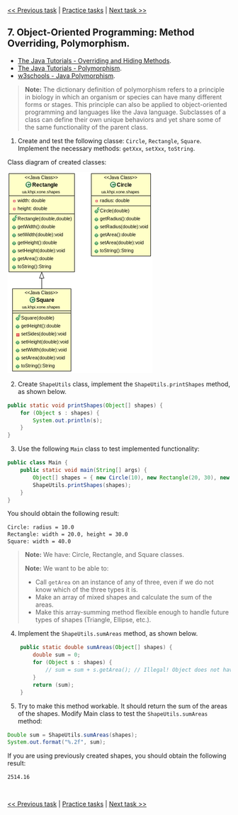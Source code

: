 [<< Previous task](task06.md) | [Practice tasks](readme.md#practice) | [Next task >>](task08.md)

<span id="task_07"></span>
## 7. Object-Oriented Programming: Method Overriding, Polymorphism.

- [The Java Tutorials - Overriding and Hiding Methods](https://docs.oracle.com/javase/tutorial/java/IandI/override.html).
- [The Java Tutorials - Polymorphism](https://docs.oracle.com/javase/tutorial/java/IandI/polymorphism.html).
- [w3schools - Java Polymorphism](https://www.w3schools.com/java/java_polymorphism.asp).

> **Note:** The dictionary definition of polymorphism refers to a principle in biology in which an organism or species can have many different forms or stages. This principle can also be applied to object-oriented programming and languages like the Java language. Subclasses of a class can define their own unique behaviors and yet share some of the same functionality of the parent class.

1) Create and test the following classe: `Circle`, `Rectangle`, `Square`. Implement the necessary methods: `getXxx`, `setXxx`, `toString`.

Class diagram of created classes:

![shapes](shapes01.png)

2) Create `ShapeUtils` class, implement the `ShapeUtils.printShapes` method, as shown below.

```java
public static void printShapes(Object[] shapes) {
	for (Object s : shapes) {
		System.out.println(s);
	}
}
```

3) Use the following `Main` class to test implemented functionality:

```java
public class Main {
	public static void main(String[] args) {
		Object[] shapes = { new Circle(10), new Rectangle(20, 30), new Square(40) };
		ShapeUtils.printShapes(shapes);
	}
}
```

You should obtain the following result:

```
Circle: radius = 10.0
Rectangle: width = 20.0, height = 30.0
Square: width = 40.0
```

> **Note:** We have: Circle, Rectangle, and Square classes.
>
> **Note:** We want to be able to:
>
> - Call `getArea` on an instance of any of three, even if we do not know which of the three types it is.
> - Make an array of mixed shapes and calculate the sum of the areas.
> - Make this array-summing method flexible enough to handle future types of shapes (Triangle, Ellipse, etc.).

4) Implement the `ShapeUtils.sumAreas` method, as shown below.

```java
	public static double sumAreas(Object[] shapes) {
		double sum = 0;
		for (Object s : shapes) {
			// sum = sum + s.getArea(); // Illegal! Object does not have getArea
		}
		return (sum);
	}
```

5) Try to make this method workable. It should return the sum of the areas of the shapes. Modify Main class to test the `ShapeUtils.sumAreas` method:

```java
Double sum = ShapeUtils.sumAreas(shapes);
System.out.format("%.2f", sum);
```

If you are using previously created shapes, you should obtain the following result:

```
2514.16
```

<br>

[<< Previous task](task06.md) | [Practice tasks](readme.md#practice) | [Next task >>](task08.md)


